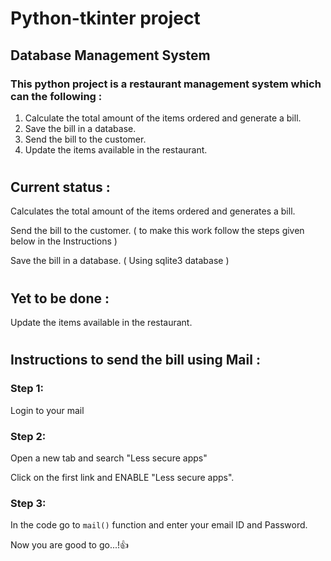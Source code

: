 # Python-tkinter project 
## Database Management System

### This python project is a restaurant management system which can the following :

1. Calculate the total amount of the items ordered and generate a bill.
2. Save the bill in a database.
3. Send the bill to the customer.
4. Update the items available in the restaurant.

#
## Current status :
Calculates the total amount of the items ordered and generates a bill.

Send the bill to the customer. ( to make this work follow the steps given below in the Instructions )

Save the bill in a database. ( Using sqlite3 database )

#
## Yet to be done :

Update the items available in the restaurant.

#
## Instructions to send the bill using Mail :

### Step 1:
Login to your mail

### Step 2:
Open a new tab and search "Less secure apps" 

Click on the first link and ENABLE "Less secure apps".

### Step 3:
In the code go to ```mail()``` function and enter your email ID and Password.

Now you are good to go...!👍

